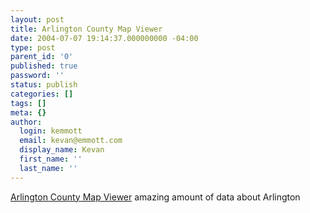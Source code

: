 ```yaml
---
layout: post
title: Arlington County Map Viewer
date: 2004-07-07 19:14:37.000000000 -04:00
type: post
parent_id: '0'
published: true
password: ''
status: publish
categories: []
tags: []
meta: {}
author:
  login: kemmott
  email: kevan@emmott.com
  display_name: Kevan
  first_name: ''
  last_name: ''
---
```

<p><a href="http://magellan.co.arlington.va.us/arlims/onpoint?continue=Continue">Arlington County Map Viewer</a> amazing amount of data about Arlington</p>
